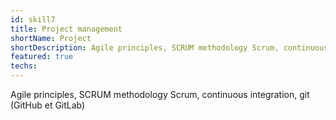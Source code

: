 ```yaml
---
id: skill7
title: Project management
shortName: Project
shortDescription: Agile principles, SCRUM methodology Scrum, continuous integration, git (GitHub et GitLab)
featured: true
techs:
---
```

Agile principles, SCRUM methodology Scrum, continuous integration, git (GitHub et GitLab)